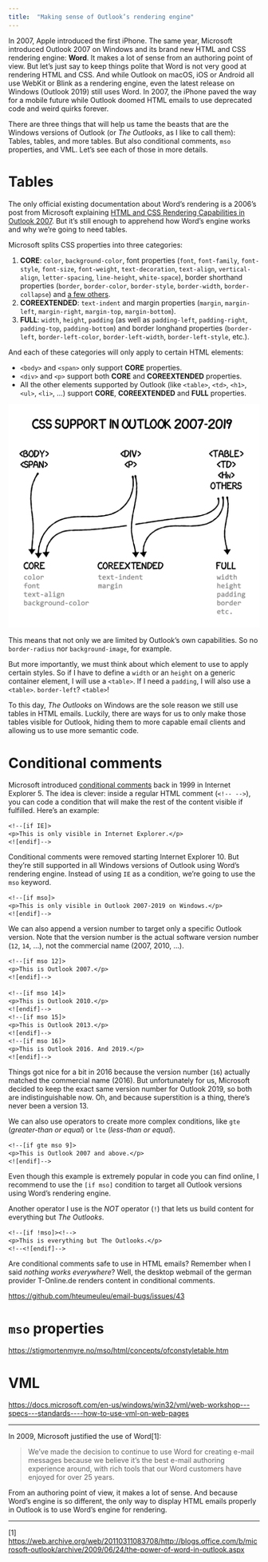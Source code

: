```yaml
---
title:  "Making sense of Outlook’s rendering engine"
---
```


In 2007, Apple introduced the first iPhone. The same year, Microsoft introduced Outlook 2007 on Windows and its brand new HTML and CSS rendering engine: **Word**. It makes a lot of sense from an authoring point of view. But let’s just say to keep things polite that Word is not very good at rendering HTML and CSS. And while Outlook on macOS, iOS or Android all use WebKit or Blink as a rendering engine, even the latest release on Windows (Outlook 2019) still uses Word. In 2007, the iPhone paved the way for a mobile future while Outlook doomed HTML emails to use deprecated code and weird quirks forever.

There are three things that will help us tame the beasts that are the Windows versions of Outlook (or *The Outlooks*, as I like to call them): Tables, tables, and more tables. But also conditional comments, `mso` properties, and VML. Let’s see each of those in more details.

# Tables

The only official existing documentation about Word’s rendering is a 2006’s post from Microsoft explaining [HTML and CSS Rendering Capabilities in Outlook 2007](https://docs.microsoft.com/en-us/previous-versions/office/developer/office-2007/aa338201(v=office.12)?redirectedfrom=MSDN). But it’s still enough to apprehend how Word’s engine works and why we’re going to need tables.

Microsoft splits CSS properties into three categories:

1. **CORE**: `color`, `background-color`, font properties (`font`, `font-family`, `font-style`, `font-size`, `font-weight`, `text-decoration`, `text-align`, `vertical-align`, `letter-spacing`, `line-height`, `white-space`), border shorthand properties (`border`, `border-color`, `border-style`, `border-width`, `border-collapse`) and [a few others](https://docs.microsoft.com/en-us/previous-versions/office/developer/office-2007/aa338201(v=office.12)?redirectedfrom=MSDN#core).
2. **COREEXTENDED**: `text-indent` and margin properties (`margin`, `margin-left`, `margin-right`, `margin-top`, `margin-bottom`).
3. **FULL**: `width`, `height`, `padding` (as well as `padding-left`, `padding-right`, `padding-top`, `padding-bottom`) and border longhand properties (`border-left`, `border-left-color`, `border-left-width`, `border-left-style`, etc.).

And each of these categories will only apply to certain HTML elements:

* `<body>` and `<span>` only support **CORE** properties.
* `<div>` and `<p>` support both **CORE** and **COREEXTENDED** properties.
* All the other elements supported by Outlook (like `<table>`, `<td>`, `<h1>`, `<ul>`, `<li>`, …) support **CORE**, **COREEXTENDED** and **FULL** properties.

![CSS support in Outlook 2007-2019 diagram](/uploads/2020/07/css-support-in-outlook.png)

This means that not only we are limited by Outlook’s own capabilities. So no `border-radius` nor `background-image`, for example.

But more importantly, we must think about which element to use to apply certain styles. So if I have to define a `width` or an `height` on a generic container element, I will use a `<table>`. If I need a `padding`, I will also use a `<table>`. `border-left`? `<table>`!

To this day, *The Outlooks* on Windows are the sole reason we still use tables in HTML emails. Luckily, there are ways for us to only make those tables visible for Outlook, hiding them to more capable email clients and allowing us to use more semantic code.

# Conditional comments

Microsoft introduced [conditional comments](https://docs.microsoft.com/en-us/previous-versions/windows/internet-explorer/ie-developer/compatibility/ms537512(v%3dvs.85)) back in 1999 in Internet Explorer 5. The idea is clever: inside a regular HTML comment (`<!-- -->`), you can code a condition that will make the rest of the content visible if fulfilled. Here’s an example:

```
<!--[if IE]>
<p>This is only visible in Internet Explorer.</p>
<![endif]-->
```

Conditional comments were removed starting Internet Explorer 10. But they’re still supported in all Windows versions of Outlook using Word’s rendering engine. Instead of using `IE` as a condition, we’re going to use the `mso` keyword.

```
<!--[if mso]>
<p>This is only visible in Outlook 2007-2019 on Windows.</p>
<![endif]-->
```

We can also append a version number to target only a specific Outlook version. Note that the version number is the actual software version number (`12`, `14`, …), not the commercial name (2007, 2010, …).

```
<!--[if mso 12]>
<p>This is Outlook 2007.</p>
<![endif]-->

<!--[if mso 14]>
<p>This is Outlook 2010.</p>
<![endif]-->  
<!--[if mso 15]>
<p>This is Outlook 2013.</p>
<![endif]-->  
<!--[if mso 16]>
<p>This is Outlook 2016. And 2019.</p>
<![endif]-->
```

Things got nice for a bit in 2016 because the version number (`16`) actually matched the commercial name (2016). But unfortunately for us, Microsoft decided to keep the exact same version number for Outlook 2019, so both are indistinguishable now. Oh, and because superstition is a thing, there’s never been a version 13.

We can also use operators to create more complex conditions, like `gte` (*greater-than or equal*) or `lte` (*less-than or equal*).

```
<!--[if gte mso 9]>
<p>This is Outlook 2007 and above.</p>
<![endif]-->
```

Even though this example is extremely popular in code you can find online, I recommend to use the `[if mso]` condition to target all Outlook versions using Word’s rendering engine.

Another operator I use is the *NOT* operator (`!`) that lets us build content for everything but *The Outlooks*.

```
<!--[if !mso]><!-->
<p>This is everything but The Outlooks.</p>
<!--<![endif]-->
```

Are conditional comments safe to use in HTML emails? Remember when I said *nothing works everywhere*? Well, the desktop webmail of the german provider T-Online.de renders content in conditional comments.

https://github.com/hteumeuleu/email-bugs/issues/43

# `mso` properties

https://stigmortenmyre.no/mso/html/concepts/ofconstyletable.htm

# VML

https://docs.microsoft.com/en-us/windows/win32/vml/web-workshop---specs---standards----how-to-use-vml-on-web-pages

---

In 2009, Microsoft justified the use of Word[1]:

> We’ve made the decision to continue to use Word for creating e-mail messages because we believe it’s the best e-mail authoring experience around, with rich tools that our Word customers have enjoyed for over 25 years.

From an authoring point of view, it makes a lot of sense. And because Word’s engine is so different, the only way to display HTML emails properly in Outlook is to use Word’s engine for rendering.


---
[1] https://web.archive.org/web/20110311083708/http://blogs.office.com/b/microsoft-outlook/archive/2009/06/24/the-power-of-word-in-outlook.aspx